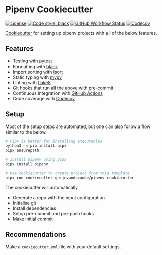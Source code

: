 # Pipenv Cookiecutter
[![License](https://img.shields.io/github/license/jevandezande/pipenv-cookiecutter)](https://github.com/jevandezande/pipenv-cookiecutter/blob/master/LICENSE)
[![Code style: black](https://img.shields.io/badge/code%20style-black-000000.svg)](https://github.com/psf/black)
[![GitHub Workflow Status](https://img.shields.io/github/workflow/status/jevandezande/pipenv-cookiecutter/Test)](https://github.com/jevandezande/pipenv-cookiecutter/actions/)
[![Codecov](https://img.shields.io/codecov/c/github/jevandezande/pipenv-cookiecutter)](https://app.codecov.io/gh/jevandezande/pipenv-cookiecutter/)

[Cookiecutter](https://github.com/audreyr/cookiecutter) for setting up pipenv projects with all of the below features.

## Features
- Testing with [pytest](https://docs.pytest.org/en/latest/)
- Formatting with [black](https://github.com/psf/black)
- Import sorting with [isort](https://github.com/timothycrosley/isort)
- Static typing with [mypy](http://mypy-lang.org/)
- Linting with [flake8](http://flake8.pycqa.org/en/latest/)
- Git hooks that run all the above with [pre-commit](https://pre-commit.com/)
- Continuous Integration with [GitHub Actions](https://github.com/features/actions)
- Code coverage with [Codecov](https://codecov.io)


## Setup
Most of the setup steps are automated, but one can also follow a flow similar to the below.

```sh
# Pipx is better for installing executables
python3 -m pip install pipx
pipx ensurepath

# Install pipenv using pipx
pipx install pipenv

# Use cookiecutter to create project from this template
pipx run cookiecutter gh:jevandezande/pipenv-cookiecutter
```


The cookiecutter will automatically
- Generate a repo with the input configuration
- Initialise git
- Install dependencies
- Setup pre-commit and pre-push hooks
- Make initial commit


## Recommendations
Make a `cookiecutter.yml` file with your default settings.
